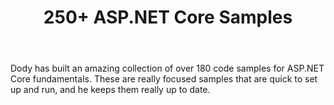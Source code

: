 ﻿---
type: tutorial
id: 250-aspnet-core-samples
title: 250+ ASP.NET Core Samples
repo: dodyg/practical-aspnetcore
link: https://github.com/dodyg/practical-aspnetcore
---

Dody has built an amazing collection of over 180 code samples for ASP.NET Core fundamentals. These are really focused samples that are quick to set up and run, and he keeps them really up to date.
